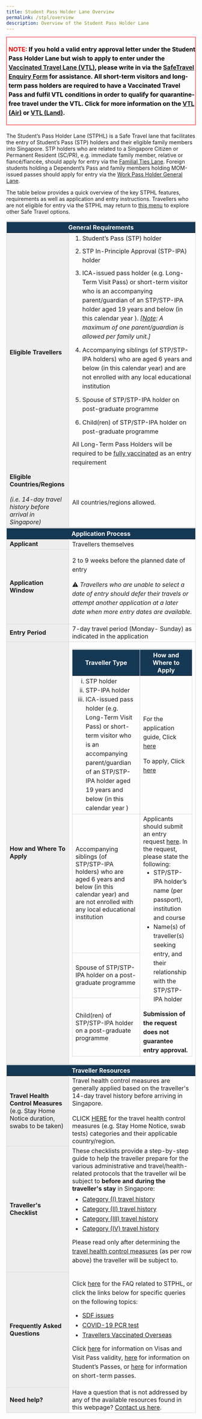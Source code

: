 ```yaml
---
title: Student Pass Holder Lane Overview
permalink: /stpl/overview
description: Overview of the Student Pass Holder Lane
---
```

<div style="padding-left: 5px; padding-bottom: 20px; padding-top: 20px; margin-bottom:20px; font-size:16px; line-height:1.0; color:red; border-style: solid; border-width: 1px;">
	<p style="font-size:16px; margin-top:0px; margin-bottom:0px;line-height:1.5;"><b><span style="color:red;">NOTE:</span> </b><b><span style="color:black;">If you hold a valid entry approval letter under the Student Pass Holder Lane but wish to apply to enter under the <a href="/vtl/requirements-and-process" target="_blank">Vaccinated Travel Lane (VTL)</a>, please write in via the <a href="http://go.gov.sg/sto-enquiry" target="_blank">SafeTravel Enquiry Form</a> for assistance. All short-term visitors and long-term pass holders are required to have a Vaccinated Travel Pass and fulfil VTL conditions in order to qualify for quarantine-free travel under the VTL. Click for more information on the <a href="/vtl/requirements-and-process" target="_blank">VTL (Air)</a> or <a href="/vtl/requirements-and-process" target="_blank">VTL (Land)</a>.</span></b></p>
	</div>

The Student’s Pass Holder Lane (STPHL) is a Safe Travel lane that facilitates the entry of Student’s Pass (STP) holders and their eligible family members into Singapore. STP holders who are related to a Singapore Citizen or Permanent Resident (SC/PR), e.g. immediate family member, relative or fiancé/fiancée, should apply for entry via the [Familial Ties Lane](/scpr-familial-ties-lane/overview). Foreign students holding a Dependent’s Pass and family members holding MOM-issued passes should apply for entry via the [Work Pass Holder General Lane](/wphl/overview).

The table below provides a quick overview of the key STPHL features, requirements as well as application and entry instructions. Travellers who are not eligible for entry via the STPHL may return to [this menu](/arriving/overview) to explore other Safe Travel options.


<table>
<thead>
<tr>
<th style="font-size:16px; border-top:3px solid #D8D8D8; border-left:1px solid #D8D8D8; border-right:1px solid #D8D8D8; background-color:#153855; color:white;text-align:center;" colspan="2"><b>General Requirements</b></th>
</tr>
</thead>
<tbody>
   <tr>
    <td style="font-size:16px;border-left:1px solid #D8D8D8; border-right:1px solid #D8D8D8; background-color:#EDEDED;"><b>Eligible Travellers</b></td>
		 <td style="font-size:16px;border-right:1px solid #D8D8D8;"><ol style="margin-top:0px; margin-bottom:0px; font-size:16px;">
			 <li style="font-size:16px;margin-top:px; margin-bottom:0px; line-height:1.5;">Student’s Pass (STP) holder</li>
			  <li style="font-size:16px; margin-top:10px; margin-bottom:0px; line-height:1.5;">STP In-Principle Approval (STP-IPA) holder
</li>
			  <li style="font-size:16px; margin-top:10px; margin-bottom:0px; line-height:1.5;">ICA-issued pass holder (e.g. Long-Term Visit Pass) or short-term visitor who is an accompanying parent/guardian of an STP/STP-IPA holder aged 19 years and below (in this calendar year ).  <i>[<u>Note</u>: A maximum of one parent/guardian is allowed per family unit.]</i>
			 </li>
			  <li style="font-size:16px;margin-top:12px; margin-bottom:0px; line-height:1.5;">Accompanying siblings (of STP/STP-IPA holders) who are aged 6 years and below (in this calendar year) and are not enrolled with any local educational institution</li>
			 <li style="font-size:16px;margin-top:12px; margin-bottom:0px; line-height:1.5;">Spouse of STP/STP-IPA holder on post-graduate programme</li>
			 <li style="font-size:16px;margin-top:12px; margin-bottom:0px; line-height:1.5;">Child(ren) of STP/STP-IPA holder on post-graduate programme </li>
			 </ol>
			 <p style="line-height:1.5; margin-top:10px; margin-bottom:10px; font-size:16px;">All Long-Term Pass Holders will be required to be <a href="/stpl/vaccination-requirements">fully vaccinated</a> as an entry requirement</p>
			 </td>
	</tr>
   <tr>
    <td style="font-size:16px;border-left:1px solid #D8D8D8; border-right:1px solid #D8D8D8; background-color:#EDEDED;"><b>Eligible Countries/Regions </b> <br><br><i>(i.e. 14-day travel history before arrival in Singapore)</i></td>
		 <td style="font-size:16px;border-right:1px solid #D8D8D8;">
			 			 <p style="font-size:16px; margin-top:15px; margin-bottom:0px; line-height:1.5;">All countries/regions allowed.</p>
		 </td>
 </tr>
</tbody><thead>
<tr>
<th style="font-size:16px;border-top:3px solid #D8D8D8; border-left:1px solid #D8D8D8; border-right:1px solid #D8D8D8; background-color:#153855; color:white; text-align:center;" colspan="2"><b>Application Process</b></th>
</tr>
</thead>
<tbody><tr>
<td style="font-size:16px;border-left:1px solid #D8D8D8;border-bottom:1px solid #D8D8D8; border-right:1px solid #D8D8D8; background-color:#EDEDED;"><b>Applicant</b></td>
<td style="font-size:16px;border-right:1px solid #D8D8D8; vertical-align:middle;">Travellers themselves
</td>
</tr>
<tr>
<td style="font-size:16px;border-left:1px solid #D8D8D8;border-bottom:1px solid #D8D8D8; border-right:1px solid #D8D8D8; background-color:#EDEDED;"><b>Application Window</b></td>
	<td style="font-size:16px;border-left:1px solid #D8D8D8;border-bottom:1px solid #D8D8D8; border-right:1px solid #D8D8D8;"> <p style="font-size:16px; margin-top:15px; margin-bottom:0px; line-height:1.5;">2 to 9 weeks before the planned date of entry</p>
		<p style="font-size:16px; line-height:1.5;">&#9888; <i>Travellers who are unable to select a date of entry should defer their travels or attempt another application at a later date when more entry dates are available.</i></p></td>
</tr>
<tr>
<td style="font-size:16px;border-left:1px solid #D8D8D8;border-bottom:1px solid #D8D8D8; border-right:1px solid #D8D8D8; background-color:#EDEDED;"><b>Entry Period</b></td>
	<td style="font-size:16px;border-left:1px solid #D8D8D8;border-bottom:1px solid #D8D8D8; border-right:1px solid #D8D8D8;">7-day travel period (Monday- Sunday) as indicated in the application</td>
</tr>
<tr>
<td style="font-size:16px;border-left:1px solid #D8D8D8;border-bottom:1px solid #D8D8D8; border-right:1px solid #D8D8D8;  background-color:#EDEDED;"><b>How and Where To Apply</b></td>
	<td style="font-size:16px;border-left:1px solid #D8D8D8;border-bottom:1px solid #D8D8D8; border-right:1px solid #D8D8D8;">
<table>
	<thead>
		<tr>
			<th style="font-size:16px; border-top:3px solid #D8D8D8; border-left:1px solid #D8D8D8; border-right:1px solid #D8D8D8; background-color:#153855; color:white;">Traveller Type
			</th>
			<th style="font-size:16px; border-top:3px solid #D8D8D8; border-left:1px solid #D8D8D8; border-right:1px solid #D8D8D8; background-color:#153855; color:white;">How and Where to Apply
			</th>
		</tr>
	</thead>
	<tbody>
		<tr>
			<td style="font-size:16px;border-left:1px solid #D8D8D8;border-bottom:1px solid #D8D8D8; border-right:1px solid #D8D8D8;">
								<ol style="margin-top:0px; margin-bottom:0px; font-size:16px; list-style-type: lower-roman;">
					<li style="font-size:16px;margin-top:0px; margin-bottom:0px; line-height:1.5;">STP holder</li>
					<li style="font-size:16px;margin-top:0px; margin-bottom:0px; line-height:1.5;">STP-IPA holder</li>
									<li style="font-size:16px;margin-top:0px; margin-bottom:0px; line-height:1.5;">ICA-issued pass holder (e.g. Long-Term Visit Pass) or short-term visitor who is an accompanying parent/guardian of an STP/STP-IPA holder aged 19 years and below (in this calendar year )</li>
				</ol>
			</td>
			<td style="font-size:16px;border-left:1px solid #D8D8D8;border-bottom:1px solid #D8D8D8; border-right:1px solid #D8D8D8;"><p style="font-size:16px; line-height: 1.5;">For the application guide, Click <a href="/stpl/userguide">here</a></p>
				<p style="font-size:16px; line-height: 1.5;">To apply, Click <a href="https://go.gov.sg/stphl-application">here</a></p>
			</td>
		</tr>
		<tr>
			<td style="font-size:16px;border-left:1px solid #D8D8D8;border-bottom:1px solid #D8D8D8; border-right:1px solid #D8D8D8;">Accompanying siblings (of STP/STP-IPA holders) who are aged 6 years and below (in this calendar year) and are not enrolled with any local educational institution
			</td>
			<td rowspan="3" style="font-size:16px;border-left:1px solid #D8D8D8;border-bottom:1px solid #D8D8D8; border-right:1px solid #D8D8D8;">Applicants should submit an entry request <a href="https://go.gov.sg/sto-enquiry">here</a>. In the request, please state the following:
				<ol style="margin-top:0px; margin-bottom:0px; font-size:16px; list-style-type: disc;">
					<li style="font-size:16px;margin-top:0px; margin-bottom:0px; line-height:1.5;">STP/STP-IPA holder’s name (per passport), institution and course</li>
					<li style="font-size:16px;margin-top:0px; margin-bottom:0px; line-height:1.5;">Name(s) of traveller(s) seeking entry, and their relationship with the STP/STP-IPA holder</li>
				</ol>
				<p style="font-size:16px; margin-top:15px; margin-bottom:0px; line-height:1.5;"><b>Submission of the request does not guarantee entry approval.</b></p>
			</td>
		</tr>
		<tr>
			<td style="font-size:16px;border-left:1px solid #D8D8D8;border-bottom:1px solid #D8D8D8; border-right:1px solid #D8D8D8;">Spouse of STP/STP-IPA holder on a post-graduate programme
			</td>
		</tr>
		<tr>
			<td style="font-size:16px;border-left:1px solid #D8D8D8;border-bottom:1px solid #D8D8D8; border-right:1px solid #D8D8D8;">Child(ren) of STP/STP-IPA holder on a post-graduate programme 
			</td>
		</tr>
	</tbody>
		</table>	
</td>
</tr>
</tbody><thead>
<tr>
<th style="font-size:16px;border-top:3px solid #D8D8D8; border-left:1px solid #D8D8D8; border-right:1px solid #D8D8D8; background-color:#153855; color:white; text-align:center;" colspan="2"><b>Traveller Resources</b></th>
</tr>
</thead>
<tbody>
	<tr>
<td style="font-size:16px;border-left:1px solid #D8D8D8;border-bottom:1px solid #D8D8D8; border-right:1px solid #D8D8D8; background-color:#EDEDED;"><b>Travel Health Control Measures</b><br/>(e.g. Stay Home Notice duration, swabs to be taken)</td>
<td style="font-size:16px;border-right:1px solid #D8D8D8;">Travel health control measures are generally applied based on the traveller's 14-day travel history before arriving in Singapore.<br/><br/>CLICK <a href="/shn-and-swab-summary">HERE</a> for the travel health control measures (e.g. Stay Home Notice, swab tests) categories and their applicable country/region.</td>
</tr>
<tr>
<td style="font-size:16px;border-left:1px solid #D8D8D8;border-bottom:1px solid #D8D8D8; border-right:1px solid #D8D8D8; background-color:#EDEDED;"><b>Traveller's Checklist</b></td>
<td style="font-size:16px;border-right:1px solid #D8D8D8;">These checklists provide a step-by-step guide to help the traveller prepare for the various administrative and travel/health-related protocols that the traveller wil be subject to <b>before and during the traveller's stay</b> in Singapore:
<ol style="margin-top:0px; list-style-type: disc;">
<li style="font-size:16px; margin-top:10px; margin-bottom:0px; line-height:1.0;"><a href="/travel-checklist/category-1">Category (I) travel history</a></li>
<li style="font-size:16px; margin-top:10px; margin-bottom:0px; line-height:1.0;"><a href="/travel-checklist/category-2">Category (II) travel history</a></li>
<li style="font-size:16px; margin-top:10px; margin-bottom:0px; line-height:1.0;"><a href="/travel-checklist/category-3">Category (III) travel history</a></li>
	<li style="font-size:16px; margin-top:10px; margin-bottom:0px; line-height:1.0;"><a href="/travel-checklist/category-4">Category (IV) travel history</a></li>
</ol>
<p style="font-size:16px; line-height:1.5;">Please read only after determining the <a href="/shn-and-swab-summary">travel health control measures</a> (as per row above) the traveller will be subject to.</p>
	</td>
</tr>
	<tr>
<td style="font-size:16px;border-left:1px solid #D8D8D8;border-bottom:1px solid #D8D8D8; border-right:1px solid #D8D8D8; background-color:#EDEDED;"><b>Frequently Asked Questions</b></td>
<td style="font-size:16px;border-right:1px solid #D8D8D8;"><p style="font-size:16px; line-height: 1.5;">Click <a href="/stpl/faq">here</a> for the FAQ related to STPHL, or click the links below for specific queries on the following topics:</p>
<ul style="margin-top:0px; list-style-type: disc;">
<li style="font-size:16px; margin-top:10px; margin-bottom:0px; line-height:1.0;"><a href="/health/faq#shnsdf">SDF issues</a></li>
<li style="font-size:16px; margin-top:10px; margin-bottom:0px; line-height:1.0;"><a href="/health/faq#pcrtest">COVID-19 PCR test</a></li>
<li style="font-size:16px; margin-top:10px; margin-bottom:0px; line-height:1.0;"><a href="/health/vtsg">Travellers Vaccinated Overseas</a></li>
</ul>	
<p style="font-size:16px; line-height: 1.5;">Click <a href="https://www.ica.gov.sg/enter-depart/entry_requirements/visa_requirements">here</a> for information on Visas and Visit Pass validity, <a href="https://www.ica.gov.sg/reside/STP/apply">here</a> for information on Student’s Passes, or <a href="https://www.ica.gov.sg/enter-depart/extend_short_stay">here</a> for information on short-term passes.</p>
 </td>
</tr>
<tr>
<td style="font-size:16px;border-left:1px solid #D8D8D8;border-bottom:1px solid #D8D8D8; border-right:1px solid #D8D8D8; background-color:#EDEDED;"><b>Need help?</b></td>
<td style="font-size:16px;border-right:1px solid #D8D8D8; border-bottom:1px solid #D8D8D8;">Have a question that is not addressed by any of the available resources found in this webpage? <a href="https://go.gov.sg/sto-enquiry">Contact us here</a>.
 </td>
</tr>
</tbody>
</table>